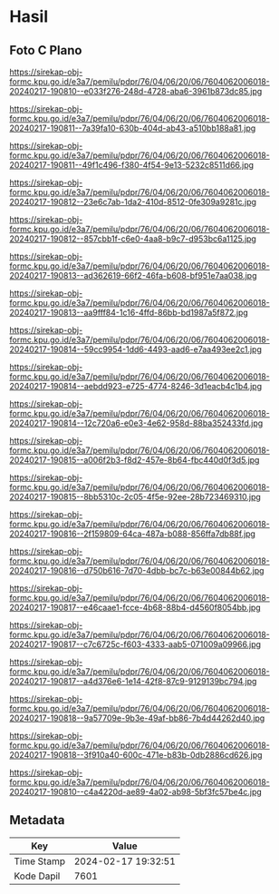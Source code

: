 # Hasil

## Foto C Plano

https://sirekap-obj-formc.kpu.go.id/e3a7/pemilu/pdpr/76/04/06/20/06/7604062006018-20240217-190810--e033f276-248d-4728-aba6-3961b873dc85.jpg

https://sirekap-obj-formc.kpu.go.id/e3a7/pemilu/pdpr/76/04/06/20/06/7604062006018-20240217-190811--7a39fa10-630b-404d-ab43-a510bb188a81.jpg

https://sirekap-obj-formc.kpu.go.id/e3a7/pemilu/pdpr/76/04/06/20/06/7604062006018-20240217-190811--49f1c496-f380-4f54-9e13-5232c8511d66.jpg

https://sirekap-obj-formc.kpu.go.id/e3a7/pemilu/pdpr/76/04/06/20/06/7604062006018-20240217-190812--23e6c7ab-1da2-410d-8512-0fe309a9281c.jpg

https://sirekap-obj-formc.kpu.go.id/e3a7/pemilu/pdpr/76/04/06/20/06/7604062006018-20240217-190812--857cbb1f-c6e0-4aa8-b9c7-d953bc6a1125.jpg

https://sirekap-obj-formc.kpu.go.id/e3a7/pemilu/pdpr/76/04/06/20/06/7604062006018-20240217-190813--ad362619-66f2-46fa-b608-bf951e7aa038.jpg

https://sirekap-obj-formc.kpu.go.id/e3a7/pemilu/pdpr/76/04/06/20/06/7604062006018-20240217-190813--aa9fff84-1c16-4ffd-86bb-bd1987a5f872.jpg

https://sirekap-obj-formc.kpu.go.id/e3a7/pemilu/pdpr/76/04/06/20/06/7604062006018-20240217-190814--59cc9954-1dd6-4493-aad6-e7aa493ee2c1.jpg

https://sirekap-obj-formc.kpu.go.id/e3a7/pemilu/pdpr/76/04/06/20/06/7604062006018-20240217-190814--aebdd923-e725-4774-8246-3d1eacb4c1b4.jpg

https://sirekap-obj-formc.kpu.go.id/e3a7/pemilu/pdpr/76/04/06/20/06/7604062006018-20240217-190814--12c720a6-e0e3-4e62-958d-88ba352433fd.jpg

https://sirekap-obj-formc.kpu.go.id/e3a7/pemilu/pdpr/76/04/06/20/06/7604062006018-20240217-190815--a006f2b3-f8d2-457e-8b64-fbc440d0f3d5.jpg

https://sirekap-obj-formc.kpu.go.id/e3a7/pemilu/pdpr/76/04/06/20/06/7604062006018-20240217-190815--8bb5310c-2c05-4f5e-92ee-28b723469310.jpg

https://sirekap-obj-formc.kpu.go.id/e3a7/pemilu/pdpr/76/04/06/20/06/7604062006018-20240217-190816--2f159809-64ca-487a-b088-856ffa7db88f.jpg

https://sirekap-obj-formc.kpu.go.id/e3a7/pemilu/pdpr/76/04/06/20/06/7604062006018-20240217-190816--d750b616-7d70-4dbb-bc7c-b63e00844b62.jpg

https://sirekap-obj-formc.kpu.go.id/e3a7/pemilu/pdpr/76/04/06/20/06/7604062006018-20240217-190817--e46caae1-fcce-4b68-88b4-d4560f8054bb.jpg

https://sirekap-obj-formc.kpu.go.id/e3a7/pemilu/pdpr/76/04/06/20/06/7604062006018-20240217-190817--c7c6725c-f603-4333-aab5-071009a09966.jpg

https://sirekap-obj-formc.kpu.go.id/e3a7/pemilu/pdpr/76/04/06/20/06/7604062006018-20240217-190817--a4d376e6-1e14-42f8-87c9-9129139bc794.jpg

https://sirekap-obj-formc.kpu.go.id/e3a7/pemilu/pdpr/76/04/06/20/06/7604062006018-20240217-190818--9a57709e-9b3e-49af-bb86-7b4d44262d40.jpg

https://sirekap-obj-formc.kpu.go.id/e3a7/pemilu/pdpr/76/04/06/20/06/7604062006018-20240217-190818--3f910a40-600c-471e-b83b-0db2886cd626.jpg

https://sirekap-obj-formc.kpu.go.id/e3a7/pemilu/pdpr/76/04/06/20/06/7604062006018-20240217-190810--c4a4220d-ae89-4a02-ab98-5bf3fc57be4c.jpg


## Metadata

| Key        | Value               |
| ---------- | ------------------- |
| Time Stamp | 2024-02-17 19:32:51 |
| Kode Dapil | 7601                |



